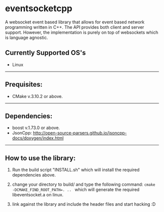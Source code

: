 # eventsocketcpp
A websocket event based library that allows for event based network programming written in C++.
The API provides both client and server support. However, the implementation is purely on top of websockets
which is language agnostic. 

## Currently Supported OS's
  - Linux
  
-----------------------------------------------------------------------
## Prequisites:
  - CMake v.3.10.2 or above.
-----------------------------------------------------------------------
## Dependencies:
  - boost v.1.73.0 or above.
  - JsonCpp: http://open-source-parsers.github.io/jsoncpp-docs/doxygen/index.html
  
-----------------------------------------------------------------------
## How to use the library:

  1) Run the build script "INSTALL.sh" which will install the required dependencies above.
  
  2) change your directory to build/ and type the following command:
   ```cmake -DCMAKE_FIND_ROOT_PATH=. .. ``` which will generate the required libeventsocket.a on linux.
  
  3) link against the library and include the header files and start hacking :D
